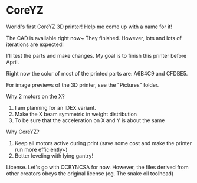 # CoreYZ
World's first CoreYZ 3D printer! 
Help me come up with a name for it!

The CAD is available right now~
They finished. However, lots and lots of iterations are expected!

I'll test the parts and make changes. My goal is to finish this printer before April.

Right now the color of most of the printed parts are: A6B4C9 and CFDBE5.


For image previews of the 3D printer, see the "Pictures" folder.


Why 2 motors on the X?
1. I am planning for an IDEX variant.
2. Make the X beam symmetric in weight distribution
3. To be sure that the acceleration on X and Y is about the same

Why CoreYZ?
1. Keep all motors active during print (save some cost and make the printer run more efficiently~)
2. Better leveling with lying gantry!


License. Let's go with CCBYNCSA for now. However, the files derived from other creators obeys the original license (eg. The snake oil toolhead)